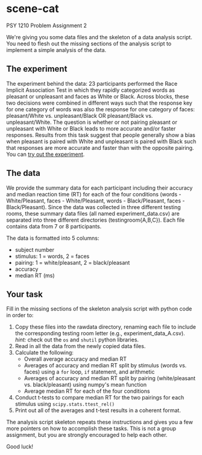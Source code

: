 # scene-cat
PSY 1210 Problem Assignment 2

We're giving you some data files and the skeleton of a data analysis script. You need to flesh out the missing sections of the analysis script to implement a simple analysis of the data.

## The experiment
The experiment behind the data: 23 participants performed the Race Implicit Association Test in which they rapidly categorized words as pleasant or unpleasant and faces as White or Black. Across blocks, these two decisions were combined in different ways such that the response key for one category of words was also the response for one category of faces: pleasant/White vs. unpleasant/Black OR pleasant/Black vs. unpleasant/White. The question is whether or not pairing pleasant or unpleasant with White or Black leads to more accurate and/or faster responses. Results from this task suggest that people generally show a bias when pleasant is paired with White and unpleasant is paired with Black such that responses are more accurate and faster than with the opposite pairing. You can [try out the experiment](https://implicit.harvard.edu/implicit/user/agg/blindspot/indexrk.htm).

## The data
We provide the summary data for each participant including their accuracy and median reaction time (RT) for each of the four conditions (words - White/Pleasant, faces - White/Pleasant, words - Black/Pleasant, faces - Black/Pleasant). Since the data was collected in three different testing rooms, these summary data files (all named experiment_data.csv) are separated into three different directories (testingroom{A,B,C}). Each file contains data from 7 or 8 participants.

The data is formatted into 5 columns:
* subject number
* stimulus: 1 = words, 2 = faces
* pairing: 1 = white/pleasant, 2 = black/pleasant
* accuracy
* median RT (ms)

## Your task
Fill in the missing sections of the skeleton analysis script with python code in order to:
1. Copy these files into the rawdata directory, renaming each file to include the corresponding testing room letter (e.g., experiment_data_A.csv). _hint:_ check out the `os` and `shutil` python libraries.
2. Read in all the data from the newly copied data files.
3. Calculate the following:
   * Overall average accuracy and median RT
   * Averages of accuracy and median RT split by stimulus (words vs. faces) using a `for` loop, `if` statement, and arithmetic
   * Averages of accuracy and median RT split by pairing (white/pleasant vs. black/pleasant) using numpy's mean function
   * Average median RT for each of the four conditions
4. Conduct t-tests to compare median RT for the two pairings for each stimulus using `scipy.stats.ttest_rel()`
5. Print out all of the averages and t-test results in a coherent format.

The analysis script skeleton repeats these instructions and gives you a few more pointers on how to accomplish these tasks. This is not a group assignment, but you are strongly encouraged to help each other.

Good luck!
